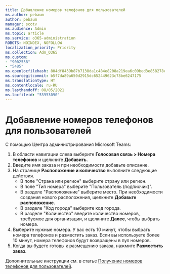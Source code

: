 ```yaml
---
title: Добавление номеров телефонов для пользователей
ms.author: pebaum
author: pebaum
manager: scotv
ms.audience: Admin
ms.topic: article
ms.service: o365-administration
ROBOTS: NOINDEX, NOFOLLOW
localization_priority: Priority
ms.collection: Adm_O365
ms.custom:
- "9002538"
- "5485"
ms.openlocfilehash: 804df8439b87b7138da1c484e8208a219ea6c09bed3e858278e4334c0c6612cb
ms.sourcegitcommit: b5f7da89a650d2915dc652449623c78be6247175
ms.translationtype: HT
ms.contentlocale: ru-RU
ms.lasthandoff: 08/05/2021
ms.locfileid: "53953090"
---
```

# <a name="adding-phone-numbers-to-users"></a>Добавление номеров телефонов для пользователей

С помощью Центра администрирования Microsoft Teams:

1. В области навигации слева выберите **Голосовая связь > Номера телефонов** и щелкните **Добавить**.
2. Введите имя заказа и при необходимости добавьте описание.
3. На странице **Расположение и количество** выполните следующие действия.
    - В поле "Страна или регион" выберите страну или регион.
    - В поле "Тип номера" выберите "Пользователь (подписчик)".
    - В разделе "Расположение" выберите место. При необходимости создания нового расположения, щелкните **Добавьте расположение**.
    - В разделе "Код города" выберите код города.
    - В разделе "Количество" введите количество номеров, требуемое для организации, и щелкните **Далее**, чтобы выбрать номера.
4. Выберите нужные номера. У вас есть 10 минут, чтобы выбрать номера телефонов и разместить заказ. Если вы используете более 10 минут, номера телефонов будут возвращены в пул номеров.
5. Когда вы будете готовы к размещению заказа, нажмите **Разместить заказ**.

Дополнительные инструкции см. в статье [Получение номеров телефонов для пользователей](https://docs.microsoft.com/microsoftteams/getting-phone-numbers-for-your-users).
